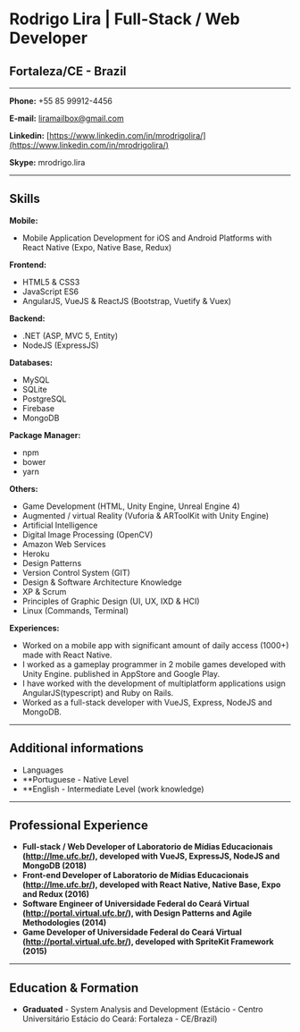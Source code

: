 # Rodrigo Lira | Full-Stack / Web Developer
## Fortaleza/CE - Brazil

---

**Phone:** +55 85 99912-4456

**E-mail:** liramailbox@gmail.com

**Linkedin:** [https://www.linkedin.com/in/mrodrigolira/](https://www.linkedin.com/in/mrodrigolira/)

**Skype:** mrodrigo.lira

---

## Skills


**Mobile:**
* Mobile Application Development for iOS and Android Platforms with React Native (Expo, Native Base, Redux)


**Frontend:**
* HTML5 & CSS3
* JavaScript ES6
* AngularJS, VueJS & ReactJS (Bootstrap, Vuetify & Vuex)


**Backend:**
* .NET (ASP, MVC 5, Entity)
* NodeJS (ExpressJS)


**Databases:**
* MySQL
* SQLite
* PostgreSQL
* Firebase
* MongoDB

**Package Manager:**
* npm
* bower
* yarn


**Others:**
* Game Development (HTML, Unity Engine, Unreal Engine 4)
* Augmented / virtual Reality (Vuforia & ARToolKit with Unity Engine)
* Artificial Intelligence
* Digital Image Processing (OpenCV)
* Amazon Web Services
* Heroku
* Design Patterns
* Version Control System (GIT)
* Design & Software Architecture Knowledge
* XP & Scrum
* Principles of Graphic Design (UI, UX, IXD & HCI)
* Linux (Commands, Terminal)


**Experiences:**
* Worked on a mobile app with significant amount of daily access (1000+) made with React Native.
* I worked as a gameplay programmer in 2 mobile games developed with Unity Engine. published in AppStore and Google Play.
* I have worked with the development of multiplatform applications usign AngularJS(typescript) and Ruby on Rails.
* Worked as a full-stack developer with VueJS, Express, NodeJS and MongoDB.



---

## Additional informations

* Languages
* **Portuguese - Native Level
* **English - Intermediate Level (work knowledge)
---

## Professional Experience
* **Full-stack / Web Developer of Laboratorio de Mídias Educacionais (http://lme.ufc.br/), developed with VueJS, ExpressJS, NodeJS and MongoDB (2018)**
* **Front-end Developer of Laboratorio de Mídias Educacionais (http://lme.ufc.br/), developed with React Native, Native Base, Expo and Redux (2016)**
* **Software Engineer of Universidade Federal do Ceará Virtual (http://portal.virtual.ufc.br/), with Design Patterns and Agile Methodologies (2014)**
* **Game Developer of Universidade Federal do Ceará Virtual (http://portal.virtual.ufc.br/), developed with SpriteKit Framework (2015)**


---

## Education & Formation

* **Graduated** - System Analysis and Development (Estácio - Centro Universitário Estácio do Ceará: Fortaleza - CE/Brazil)
